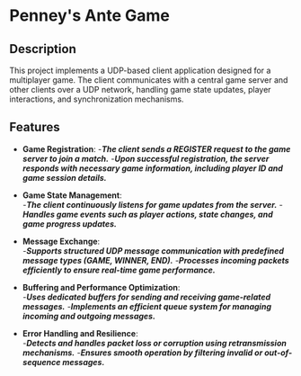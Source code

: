 # Penney's Ante Game

## Description
This project implements a UDP-based client application designed for a multiplayer game. The client communicates with a central game server and other clients over a UDP network, handling game state updates, player interactions, and synchronization mechanisms.
## Features

- **Game Registration**:
	-***The client sends a REGISTER request to the game server to join a match.***
	-***Upon successful registration, the server responds with necessary game information, including player ID and game session details.***
  
- **Game State Management**:  
	-***The client continuously listens for game updates from the server.***
	-***Handles game events such as player actions, state changes, and game progress updates.***
  
- **Message Exchange**:  
	-***Supports structured UDP message communication with predefined message types (GAME, WINNER, END).***
	-***Processes incoming packets efficiently to ensure real-time game performance.***
  
- **Buffering and Performance Optimization**:  
	-***Uses dedicated buffers for sending and receiving game-related messages.***
	-***Implements an efficient queue system for managing incoming and outgoing messages.***
  
- **Error Handling and Resilience**:  
	-***Detects and handles packet loss or corruption using retransmission mechanisms.***
	-***Ensures smooth operation by filtering invalid or out-of-sequence messages.***
  
